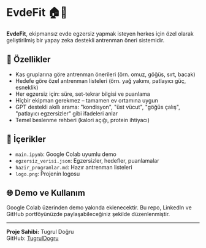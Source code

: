 
# EvdeFit 🏠💪

**EvdeFit**, ekipmansız evde egzersiz yapmak isteyen herkes için özel olarak geliştirilmiş bir yapay zeka destekli antrenman öneri sistemidir.

## 🚀 Özellikler

- Kas gruplarına göre antrenman önerileri (örn. omuz, göğüs, sırt, bacak)
- Hedefe göre özel antrenman listeleri (örn. yağ yakımı, patlayıcı güç, esneklik)
- Her egzersiz için: süre, set-tekrar bilgisi ve puanlama
- Hiçbir ekipman gerekmez – tamamen ev ortamına uygun
- GPT destekli akıllı arama: "kondisyon", "üst vücut", "göğüs çalış", "patlayıcı egzersizler" gibi ifadeleri anlar
- Temel beslenme rehberi (kalori açığı, protein ihtiyacı)

## 📁 İçerikler

- `main.ipynb`: Google Colab uyumlu demo
- `egzersiz_verisi.json`: Egzersizler, hedefler, puanlamalar
- `hazir_programlar.md`: Hazır antrenman listeleri
- `logo.png`: Projenin logosu

## 🌐 Demo ve Kullanım

Google Colab üzerinden demo yakında eklenecektir.
Bu repo, LinkedIn ve GitHub portföyünüzde paylaşabileceğiniz şekilde düzenlenmiştir.

---

**Proje Sahibi:** Tugrul Doğru  
GitHub: [TugrulDogru](https://github.com/TugrulDogru)
